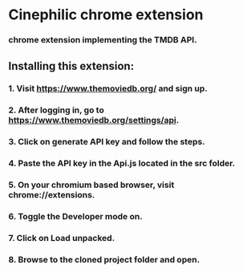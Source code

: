 # Cinephilic chrome extension

### chrome extension implementing the TMDB API.

## Installing this extension:

### 1. Visit https://www.themoviedb.org/ and sign up.
### 2. After logging in, go to https://www.themoviedb.org/settings/api.
### 3. Click on generate API key and follow the steps.
### 4. Paste the API key in the **Api.js** located in the **src** folder.
### 5. On your chromium based browser, visit **chrome://extensions**.
### 6. Toggle the **Developer mode** on.
### 7. Click on **Load unpacked**.
### 8. Browse to the cloned project folder and open.
